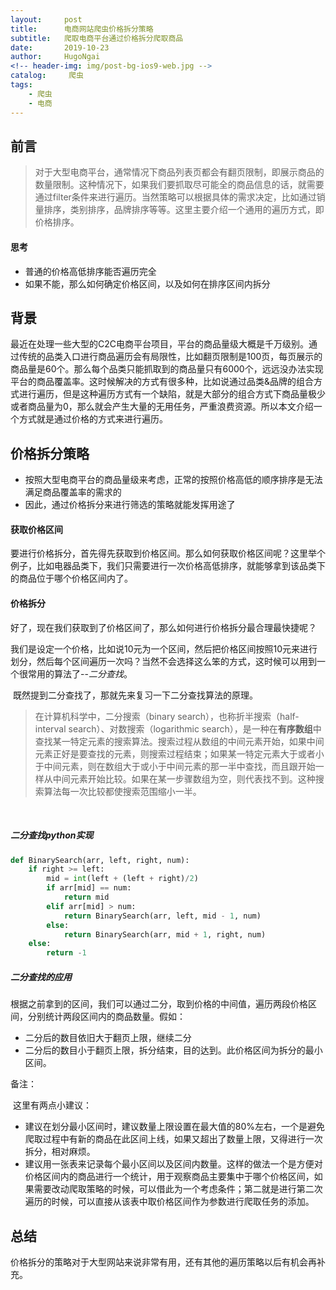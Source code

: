 ```yaml
---
layout:     post
title:      电商网站爬虫价格拆分策略
subtitle:   爬取电商平台通过价格拆分爬取商品
date:       2019-10-23
author:     HugoNgai
<!-- header-img: img/post-bg-ios9-web.jpg -->
catalog: 	 爬虫
tags:
    - 爬虫
    - 电商
---
```


## 前言

> 对于大型电商平台，通常情况下商品列表页都会有翻页限制，即展示商品的数量限制。这种情况下，如果我们要抓取尽可能全的商品信息的话，就需要通过filter条件来进行遍历。当然策略可以根据具体的需求决定，比如通过销量排序，类别排序，品牌排序等等。这里主要介绍一个通用的遍历方式，即价格排序。

#### 思考

- 普通的价格高低排序能否遍历完全
- 如果不能，那么如何确定价格区间，以及如何在排序区间内拆分



## 背景

​	最近在处理一些大型的C2C电商平台项目，平台的商品量级大概是千万级别。通过传统的品类入口进行商品遍历会有局限性，比如翻页限制是100页，每页展示的商品量是60个。那么每个品类只能抓取到的商品量只有6000个，远远没办法实现平台的商品覆盖率。这时候解决的方式有很多种，比如说通过品类&品牌的组合方式进行遍历，但是这种遍历方式有一个缺陷，就是大部分的组合方式下商品量极少或者商品量为0，那么就会产生大量的无用任务，严重浪费资源。所以本文介绍一个方式就是通过价格的方式来进行遍历。



## 价格拆分策略

- 按照大型电商平台的商品量级来考虑，正常的按照价格高低的顺序排序是无法满足商品覆盖率的需求的
- 因此，通过价格拆分来进行筛选的策略就能发挥用途了



#### 获取价格区间

​	要进行价格拆分，首先得先获取到价格区间。那么如何获取价格区间呢？这里举个例子，比如电器品类下，我们只需要进行一次价格高低排序，就能够拿到该品类下的商品位于哪个价格区间内了。



#### 价格拆分

​	好了，现在我们获取到了价格区间了，那么如何进行价格拆分最合理最快捷呢？

​	我们是设定一个价格，比如说10元为一个区间，然后把价格区间按照10元来进行划分，然后每个区间遍历一次吗？当然不会选择这么笨的方式，这时候可以用到一个很常用的算法了--*二分查找*。

​	既然提到二分查找了，那就先来复习一下二分查找算法的原理。

> 在计算机科学中，二分搜索（binary search），也称折半搜索（half-interval search）、对数搜索（logarithmic search），是一种在**有序数组**中查找某一特定元素的搜索算法。搜索过程从数组的中间元素开始，如果中间元素正好是要查找的元素，则搜索过程结束；如果某一特定元素大于或者小于中间元素，则在数组大于或小于中间元素的那一半中查找，而且跟开始一样从中间元素开始比较。如果在某一步骤数组为空，则代表找不到。这种搜索算法每一次比较都使搜索范围缩小一半。

​	

##### 二分查找python实现

```python
def BinarySearch(arr, left, right, num):
    if right >= left:
        mid = int(left + (left + right)/2)
        if arr[mid] == num:
            return mid
        elif arr[mid] > num:
            return BinarySearch(arr, left, mid - 1, num)
        else:
            return BinarySearch(arr, mid + 1, right, num)
    else:
        return -1
```



##### 二分查找的应用

​	根据之前拿到的区间，我们可以通过二分，取到价格的中间值，遍历两段价格区间，分别统计两段区间内的商品数量。假如：

- 二分后的数目依旧大于翻页上限，继续二分
- 二分后的数目小于翻页上限，拆分结束，目的达到。此价格区间为拆分的最小区间。



备注：

​	这里有两点小建议：

- 建议在划分最小区间时，建议数量上限设置在最大值的80%左右，一个是避免爬取过程中有新的商品在此区间上线，如果又超出了数量上限，又得进行一次拆分，相对麻烦。
- 建议用一张表来记录每个最小区间以及区间内数量。这样的做法一个是方便对价格区间内的商品进行一个统计，用于观察商品主要集中于哪个价格区间，如果需要改动爬取策略的时候，可以借此为一个考虑条件；第二就是进行第二次遍历的时候，可以直接从该表中取价格区间作为参数进行爬取任务的添加。



## 总结

​	价格拆分的策略对于大型网站来说非常有用，还有其他的遍历策略以后有机会再补充。